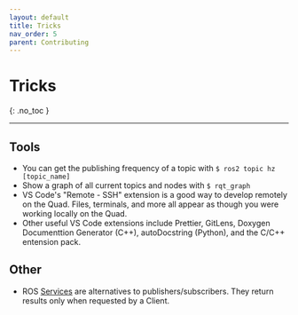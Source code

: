 ```yaml
---
layout: default
title: Tricks
nav_order: 5
parent: Contributing
---
```


# Tricks

{: .no_toc }

---

## Tools

- You can get the publishing frequency of a topic with `$ ros2 topic hz [topic_name]`
- Show a graph of all current topics and nodes with `$ rqt_graph`
- VS Code's "Remote - SSH" extension is a good way to develop remotely on the Quad. Files, terminals, and more all appear as though you were working locally on the Quad.
- Other useful VS Code extensions include Prettier, GitLens, Doxygen Documenttion Generator (C++), autoDocstring (Python), and the C/C++ entension pack.

## Other

- ROS [Services](https://docs.ros.org/en/foxy/Tutorials/Beginner-Client-Libraries/Writing-A-Simple-Py-Service-And-Client.html) are alternatives to publishers/subscribers. They return results only when requested by a Client.
